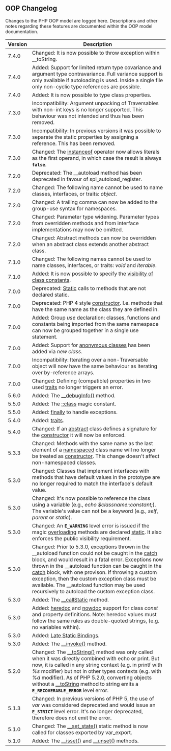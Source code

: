 OOP Changelog
-------------

Changes to the PHP OOP model are logged here. Descriptions and other
notes regarding these features are documented within the OOP model
documentation.

| Version | Description                                                                                                                                                                                                                                                                                                                                                                                                                                                                                                                                                                                                                                                                              |
|---------|------------------------------------------------------------------------------------------------------------------------------------------------------------------------------------------------------------------------------------------------------------------------------------------------------------------------------------------------------------------------------------------------------------------------------------------------------------------------------------------------------------------------------------------------------------------------------------------------------------------------------------------------------------------------------------------|
| 7.4.0   | Changed: It is now possible to throw exception within <span class="function">\_\_toString</span>.                                                                                                                                                                                                                                                                                                                                                                                                                                                                                                                                                                                        |
| 7.4.0   | Added: Support for limited return type covariance and argument type contravariance. Full variance support is only available if autoloading is used. Inside a single file only non-cyclic type references are possible.                                                                                                                                                                                                                                                                                                                                                                                                                                                                   |
| 7.4.0   | Added: It is now possible to type class properties.                                                                                                                                                                                                                                                                                                                                                                                                                                                                                                                                                                                                                                      |
| 7.3.0   | Incompatibility: Argument unpacking of <span class="classname">Traversable</span>s with non-<span class="type">int</span> keys is no longer supported. This behaviour was not intended and thus has been removed.                                                                                                                                                                                                                                                                                                                                                                                                                                                                        |
| 7.3.0   | Incompatibility: In previous versions it was possible to separate the static properties by assigning a reference. This has been removed.                                                                                                                                                                                                                                                                                                                                                                                                                                                                                                                                                 |
| 7.3.0   | Changed: The <a href="/language/operators/type.html" class="link">instanceof</a> operator now allows literals as the first operand, in which case the result is always **`false`**.                                                                                                                                                                                                                                                                                                                                                                                                                                                                                                      |
| 7.2.0   | Deprecated: The <span class="function">\_\_autoload</span> method has been deprecated in favour of <span class="function">spl\_autoload\_register</span>.                                                                                                                                                                                                                                                                                                                                                                                                                                                                                                                                |
| 7.2.0   | Changed: The following name cannot be used to name classes, interfaces, or traits: *object*.                                                                                                                                                                                                                                                                                                                                                                                                                                                                                                                                                                                             |
| 7.2.0   | Changed: A trailing comma can now be added to the group-use syntax for namespaces.                                                                                                                                                                                                                                                                                                                                                                                                                                                                                                                                                                                                       |
| 7.2.0   | Changed: Parameter type widening. Parameter types from overridden methods and from interface implementations may now be omitted.                                                                                                                                                                                                                                                                                                                                                                                                                                                                                                                                                         |
| 7.2.0   | Changed: Abstract methods can now be overridden when an abstract class extends another abstract class.                                                                                                                                                                                                                                                                                                                                                                                                                                                                                                                                                                                   |
| 7.1.0   | Changed: The following names cannot be used to name classes, interfaces, or traits: *void* and *iterable*.                                                                                                                                                                                                                                                                                                                                                                                                                                                                                                                                                                               |
| 7.1.0   | Added: It is now possible to specify the <a href="/language/oop5/visibility.html#language.oop5.visiblity-constants" class="link">visibility of class constants</a>.                                                                                                                                                                                                                                                                                                                                                                                                                                                                                                                      |
| 7.0.0   | Deprecated: <a href="/language/oop5/static.html" class="link">Static</a> calls to methods that are not declared static.                                                                                                                                                                                                                                                                                                                                                                                                                                                                                                                                                                  |
| 7.0.0   | Deprecated: PHP 4 style <a href="/language/oop5/decon.html" class="link">constructor</a>. I.e. methods that have the same name as the class they are defined in.                                                                                                                                                                                                                                                                                                                                                                                                                                                                                                                         |
| 7.0.0   | Added: Group *use* declaration: classes, functions and constants being imported from the same namespace can now be grouped together in a single use statement.                                                                                                                                                                                                                                                                                                                                                                                                                                                                                                                           |
| 7.0.0   | Added: Support for <a href="/language/oop5/anonymous.html" class="link">anonymous classes</a> has been added via *new class*.                                                                                                                                                                                                                                                                                                                                                                                                                                                                                                                                                            |
| 7.0.0   | Incompatibility: Iterating over a non-<span class="classname">Traversable</span> <span class="type">object</span> will now have the same behaviour as iterating over by-reference <span class="type">array</span>s.                                                                                                                                                                                                                                                                                                                                                                                                                                                                      |
| 7.0.0   | Changed: Defining (compatible) properties in two used <a href="/language/oop5/traits.html" class="link">traits</a> no longer triggers an error.                                                                                                                                                                                                                                                                                                                                                                                                                                                                                                                                          |
| 5.6.0   | Added: The <a href="/language/oop5/magic.html#object.debuginfo" class="link">__debugInfo()</a> method.                                                                                                                                                                                                                                                                                                                                                                                                                                                                                                                                                                                   |
| 5.5.0   | Added: The <a href="/language/oop5/basic.html#language.oop5.basic.class.class" class="link">::class</a> magic constant.                                                                                                                                                                                                                                                                                                                                                                                                                                                                                                                                                                  |
| 5.5.0   | Added: <a href="/language/exceptions.html" class="link">finally</a> to handle exceptions.                                                                                                                                                                                                                                                                                                                                                                                                                                                                                                                                                                                                |
| 5.4.0   | Added: <a href="/language/oop5/traits.html" class="link">traits</a>.                                                                                                                                                                                                                                                                                                                                                                                                                                                                                                                                                                                                                     |
| 5.4.0   | Changed: If an <a href="/language/oop5/abstract.html" class="link">abstract</a> class defines a signature for the <a href="/language/oop5/decon.html" class="link">constructor</a> it will now be enforced.                                                                                                                                                                                                                                                                                                                                                                                                                                                                              |
| 5.3.3   | Changed: Methods with the same name as the last element of a <a href="/language/namespaces.html" class="link">namespaced</a> class name will no longer be treated as <a href="/language/oop5/decon.html" class="link">constructor</a>. This change doesn't affect non-namespaced classes.                                                                                                                                                                                                                                                                                                                                                                                                |
| 5.3.0   | Changed: Classes that implement interfaces with methods that have default values in the prototype are no longer required to match the interface's default value.                                                                                                                                                                                                                                                                                                                                                                                                                                                                                                                         |
| 5.3.0   | Changed: It's now possible to reference the class using a variable (e.g., *echo $classname::constant;*). The variable's value can not be a keyword (e.g., *self*, *parent* or *static*).                                                                                                                                                                                                                                                                                                                                                                                                                                                                                                 |
| 5.3.0   | Changed: An **`E_WARNING`** level error is issued if the magic <a href="/language/oop5/overloading.html" class="link">overloading</a> methods are declared <a href="/language/oop5/static.html" class="link">static</a>. It also enforces the public visibility requirement.                                                                                                                                                                                                                                                                                                                                                                                                             |
| 5.3.0   | Changed: Prior to 5.3.0, exceptions thrown in the <span class="function">\_\_autoload</span> function could not be caught in the <a href="/language/exceptions.html" class="link">catch</a> block, and would result in a fatal error. Exceptions now thrown in the \_\_autoload function can be caught in the <a href="/language/exceptions.html" class="link">catch</a> block, with one provison. If throwing a custom exception, then the custom exception class must be available. The \_\_autoload function may be used recursively to autoload the custom exception class.                                                                                                          |
| 5.3.0   | Added: The <a href="/language/oop5/overloading.html" class="link">__callStatic</a> method.                                                                                                                                                                                                                                                                                                                                                                                                                                                                                                                                                                                               |
| 5.3.0   | Added: <a href="/language/types/string.html#language.types.string.syntax.heredoc" class="link">heredoc</a> and <a href="/language/types/string.html#language.types.string.syntax.heredoc" class="link">nowdoc</a> support for class *const* and property definitions. Note: heredoc values must follow the same rules as double-quoted strings, (e.g. no variables within).                                                                                                                                                                                                                                                                                                              |
| 5.3.0   | Added: <a href="/language/oop5/late-static-bindings.html" class="link">Late Static Bindings</a>.                                                                                                                                                                                                                                                                                                                                                                                                                                                                                                                                                                                         |
| 5.3.0   | Added: The <a href="/language/oop5/magic.html#object.invoke" class="link">__invoke()</a> method.                                                                                                                                                                                                                                                                                                                                                                                                                                                                                                                                                                                         |
| 5.2.0   | Changed: The <a href="/language/oop5/magic.html#object.tostring" class="link">__toString()</a> method was only called when it was directly combined with <span class="function">echo</span> or <span class="function">print</span>. But now, it is called in any <span class="type">string</span> context (e.g. in <span class="function">printf</span> with *%s* modifier) but not in other types contexts (e.g. with *%d* modifier). As of PHP 5.2.0, converting <span class="type">object</span>s without a <a href="/language/oop5/magic.html#object.tostring" class="link">__toString</a> method to <span class="type">string</span> emits a **`E_RECOVERABLE_ERROR`** level error. |
| 5.1.3   | Changed: In previous versions of PHP 5, the use of *var* was considered deprecated and would issue an **`E_STRICT`** level error. It's no longer deprecated, therefore does not emit the error.                                                                                                                                                                                                                                                                                                                                                                                                                                                                                          |
| 5.1.0   | Changed: The <a href="/language/oop5/magic.html#object.set-state" class="link">__set_state()</a> static method is now called for classes exported by <span class="function">var\_export</span>.                                                                                                                                                                                                                                                                                                                                                                                                                                                                                          |
| 5.1.0   | Added: The <a href="/language/oop5/overloading.html#object.isset" class="link">__isset()</a> and <a href="/language/oop5/overloading.html#object.unset" class="link">__unset()</a> methods.                                                                                                                                                                                                                                                                                                                                                                                                                                                                                              |
